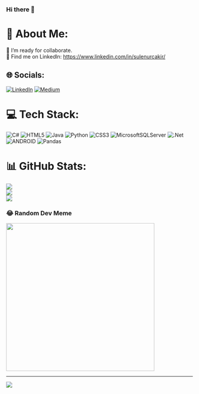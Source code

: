 ### Hi there 👋

# 💫 About Me:
👯 I’m ready for collaborate.<br>💬 Find me on Linkedln: https://www.linkedin.com/in/sulenurcakir/<br>


## 🌐 Socials:
[![LinkedIn](https://img.shields.io/badge/LinkedIn-%230077B5.svg?logo=linkedin&logoColor=white)](https://linkedin.com/in/sulenurcakir) [![Medium](https://img.shields.io/badge/Medium-12100E?logo=medium&logoColor=white)](https://medium.com/@sulenurckr) 

# 💻 Tech Stack:
![C#](https://img.shields.io/badge/c%23-%23239120.svg?style=plastic&logo=c-sharp&logoColor=white) ![HTML5](https://img.shields.io/badge/html5-%23E34F26.svg?style=plastic&logo=html5&logoColor=white) ![Java](https://img.shields.io/badge/java-%23ED8B00.svg?style=plastic&logo=java&logoColor=white) ![Python](https://img.shields.io/badge/python-3670A0?style=plastic&logo=python&logoColor=ffdd54) ![CSS3](https://img.shields.io/badge/css3-%231572B6.svg?style=plastic&logo=css3&logoColor=white) ![MicrosoftSQLServer](https://img.shields.io/badge/Microsoft%20SQL%20Sever-CC2927?style=plastic&logo=microsoft%20sql%20server&logoColor=white) ![.Net](https://img.shields.io/badge/.NET-5C2D91?style=plastic&logo=.net&logoColor=white) ![ANDROID](https://img.shields.io/badge/android-%2320232a.svg?style=plastic&logo=android&logoColor=%a4c639) ![Pandas](https://img.shields.io/badge/pandas-%23150458.svg?style=plastic&logo=pandas&logoColor=white)
# 📊 GitHub Stats:
![](https://github-readme-stats.vercel.app/api?username=sule0&theme=gruvbox&hide_border=false&include_all_commits=false&count_private=false)<br/>
![](https://github-readme-streak-stats.herokuapp.com/?user=sule0&theme=gruvbox&hide_border=false)<br/>
![](https://github-readme-stats.vercel.app/api/top-langs/?username=sule0&theme=gruvbox&hide_border=false&include_all_commits=false&count_private=false&layout=compact)

### 😂 Random Dev Meme
<img src='https://randommeme-five.vercel.app/' style="height: 400px;"/>

---
[![](https://visitcount.itsvg.in/api?id=sule0&icon=2&color=2)](https://visitcount.itsvg.in)

<!-- Proudly created with GPRM ( https://gprm.itsvg.in ) -->
